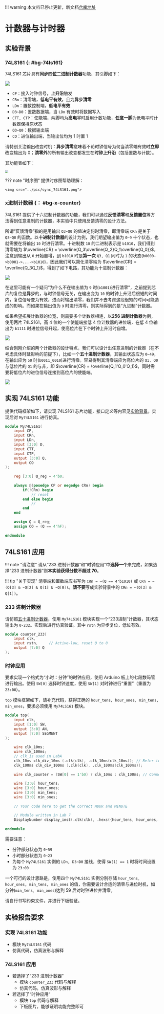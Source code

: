 !!! warning 
    本文档已停止更新，新文档[仓库地址](https://github.com/Guahao31/2024_DD)

# 计数器与计时器

## 实验背景

### 74LS161 {: #bg-74ls161}

74LS161 芯片具有**同步四位二进制计数器**功能，其引脚如下：

<img src="../pic/sym_74LS161.png">

* `CP`：接入时钟信号，**上升沿**触发
* `CRn`：清零端，**低电平有效**，且为**异步清零**
* `LDn`：置数控制端，**低电平有效**
* `D3~D0`：置数数据端，当 `LDn` 有效时将数据写入
* `CTT, CTP`：使能端，两脚均为**高电平**时启用计数功能，**任意一脚**为低电平时计数器保持原状态
* `Q3~Q0`：数据输出端
* `CO`：进位输出端，当输出位均为 1 时置 1

请特别关注输出改变时机：**异步清零**意味着不论时钟信号为何当清零端有效时**立即**改变输出为 0；**清零外**的所有输出改变都发生在**时钟上升沿**（包括置数与计数）。

其功能表如下：

<img src="../pic/fun_74LS161.png" style="zoom: 60%">

??? note "时序图"
    提供时序图帮助理解：

    <img src="../pic/sync_74LS161.png">

### x进制计数器 {： #bg-x-counter}

74LS161 提供了十六进制计数器的功能，我们可以通过**反馈清零**和**反馈置位**等方法得到任意进制的计数器，本实验中只使用反馈清零的设计方法。

所谓“反馈清零”指的是用输出 `Q3~Q0` 的值决定何时清零，即清零端 `CRn` 是关于 `Q3~Q0` 的函数。以**十进制计数器**的设计为例，我们期望输出值为 `0~9` 十个状态，也就需要在将输出 `10` 时进行清零。十进制数 `10` 的二进制表示是 `b1010`，我们得到清零端为 $\overline{CR} = \overline{Q_3\overline{Q_2}Q_1\overline{Q_0}}$，注意到输出从 `0` 开始自增，到 `b1010` 时是**第一次** `Q3, Q1` 同时为 `1` 的状态(`b0000->b0001->...->b1010`)，因此我们可以简化清零端为 $\overline{CR} = \overline{Q_3Q_1}$，得到了如下电路，其功能为十进制计数器：

<img src="../pic/sym_bcd_counter.png">

在这里可能有一个疑问“为什么不在输出值为 `9` 时(`b1001`)进行清零”，之前提到芯片的复位是**异步**的，与时钟信号无关，在输出变为 `10` 的时钟上升沿后很短的时间内，复位信号变为有效，进而将输出清零，我们并不去考虑这段很短的时间可能造成的影响。而如果在输出值为 `9` 时进行清零，则实际得到的是“九进制”计数器。

如果希望拓展计数器的位宽，则需要多个计数器相连，以**256 进制计数器**为例，使用两片 74LS161，高 4 位的一个使能端接低 4 位计数器的进位端，在低 4 位输出为 `b1111` 时进位信号升起，使高位片在下个时钟上升沿时自增。

<img src="../pic/sym_256_counter.png">

结合刚刚介绍的两个计数器的设计特点，我们可以设计出任意进制的计数器（在不考虑具体时延影响的前提下），比如一个**五十进制计数器**，其输出状态应为 `0~49`，在输出应为 `50` 时(`b0011_0010`)进行清零。容易得到其清零端应为高位片的 `Q1, Q0` 与低位片的 `Q1` 的与非，即 $\overline{CR} = \overline{Q_1'Q_0'Q_1}$，同时需要将低位片的进位信号连接到高位片的使能端。

<img src="../pic/sym_50_counter.png">

## 实现 74LS161 功能

提供代码框架如下，请实现 74LS161 芯片功能，接口定义等内容见[实验背景](#bg-74ls161)。实现后对 `My74LS161` 进行仿真。

```verilog linenums="1"
module My74LS161(
    input CP,
    input CRn,
    input LDn,
    input [3:0] D,
    input CTT,
    input CTP,
    output [3:0] Q,
    output CO
);
    
    reg [3:0] Q_reg = 4'b0;
    
    always @(posedge CP or negedge CRn) begin
        if(!CRn) begin
            // reset
        end else begin
            //
        end
    end
    
    assign Q = Q_reg;
    assign CO = (Q == 4'hF);
    
endmodule
```

## 74LS161 应用

!!! note "请注意"
    请从“233 进制计数器”和“时钟应用”中**选择一个**来完成，如果选择“233 进制计数器”则**本实验获得分数不超过 70**。

!!! tip "关于实现"
    清零端和置数端应书写为 `CRn = ~(Q == 4'b1010)` 或 `CRn = ~(Q[3] & ~Q[2] & Q[1] & ~Q[0])`。**请不要**写成实验背景中的 `CRn = ~(Q[3] & Q[1])`。

### 233 进制计数器

请仿照[五十进制计数器](#bg-x-counter)，使用 `My74LS161` 模块实现一个“233进制”计数器，其状态输出为 `0-232`。实现后进行仿真验证。其中 `rstn` 为异步复位，低位有效。

```verilog linenums="1"
module counter_233(
    input clk,
    input rstn,     // Active-low, reset Q to 0
    output [7:0] Q
);
```

### 时钟应用

要求实现一个格式为“小时：分钟”的时钟应用，使用 Arduino 板上的七段数码管进行输出。使用 `SW[0]` 选择时钟速度，使用 `SW[1]` 对时钟进行“重置”（重置为 `23:00`）。

`top` 模块框架如下，请补充代码，获得正确的 `hour_tens, hour_ones, min_tens, min_ones`，要求必须使用 `My74LS161` 模块。

```verilog linenums="1"
module top(
    input clk,
    input [1:0] SW,
    output [3:0] AN,
    output [7:0] SEGMENT
);
    
    wire clk_10ms;
    wire clk_100ms;
    // clk_1s used in LabA
    clk_10ms clk_div_10ms (.clk(clk), .clk_10ms(clk_10ms)); // Refer to the code of clk_1s to complete these modules
    clk_100ms clk_div_100ms (.clk(clk), .clk_100ms(clk_100ms)); 
    
    wire clk_counter = (SW[0] == 1'b0) ? clk_10ms : clk_100ms; // Connect this clk_counter to CP-port of 74LS161
    
    wire [3:0] hour_tens;
    wire [3:0] hour_ones;
    wire [3:0] min_tens;
    wire [3:0] min_ones;
    
    // Your code here to get the correct HOUR and MINUTE
    
    // Module written in Lab 7
    DisplayNumber display_inst(.clk(clk), .hexs({hour_tens, hour_ones, min_tens, min_ones}), .points(4'b0100), .rst(1'b0), .LEs(4'b0000), .AN(AN), .SEGMENT(SEGMENT));
    
endmodule
```

需要注意：

* 分钟部分状态为 `0~59`
* 小时部分状态为 `0~23`
* 为每个 `My74LS161` 实例的 `LDn, D3~D0` 接线，使得 `SW[1] == 1` 时将时间设置为 `23:00`

一个可行的设计思路是，使用四个 `My74LS161` 实例分别存储 `hour_tens, hour_ones, min_tens, min_ones` 的值，你需要设计合适的清零与进位时机，如分钟(`min_tens, min_ones`)达到 59 后对时钟进位并清零。

请自行书写约束文件，并进行下板验证。

## 实验报告要求

### 实现 74LS161 功能

* 模块 `My74LS161` 代码
* 仿真代码，仿真波形与解释

### 74LS161 应用

* 若选择了“233 进制计数器”
    * 模块 `counter_233` 代码与解释
    * 仿真代码，仿真波形与解释
* 若选择了“时钟应用”
    * 模块 `top` 代码与解释
    * 下板图片，能够证明功能完整即可
